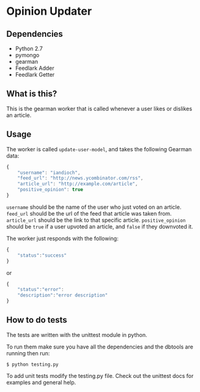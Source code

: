 Opinion Updater
================

Dependencies
------------

- Python 2.7
- pymongo
- gearman
- Feedlark Adder
- Feedlark Getter

What is this?
-------------

This is the gearman worker that is called whenever a user likes or dislikes an article.

Usage
-----

The worker is called `update-user-model`, and takes the following Gearman data:

```js
{
	"username": "iandioch",
	"feed_url": "http://news.ycombinator.com/rss",
	"article_url": "http://example.com/article",
	"positive_opinion": true
}
```

`username` should be the name of the user who just voted on an article. `feed_url` should be the url of the feed that article was taken from. `article_url` should be the link to that specific article. `positive_opinion` should be `true` if a user upvoted an article, and `false` if they downvoted it.


The worker just responds with the following:

```js
{
	"status":"success"
}
```

or 

```js
{
	"status":"error":
	"description":"error description"
}
```

How to do tests
---------------

The tests are written with the unittest module in python.

To run them make sure you have all the dependencies and the dbtools are running then run:

	$ python testing.py


To add unit tests modify the testing.py file.
Check out the unittest docs for examples and general help.
